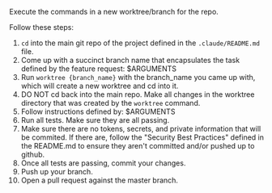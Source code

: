 Execute the commands in a new worktree/branch for the repo.

Follow these steps:

1. `cd` into the main git repo of the project defined in the `.claude/README.md` file.
2. Come up with a succinct branch name that encapsulates the task defined by the feature request: $ARGUMENTS
3. Run `worktree {branch_name}` with the branch_name you came up with, which will create a new worktree and cd into it.
4. DO NOT cd back into the main repo. Make all changes in the worktree directory that was created by the `worktree` command.
5. Follow instructions defined by: $ARGUMENTS
6. Run all tests. Make sure they are all passing.
7. Make sure there are no tokens, secrets, and private information that will be commited. If there are, follow the "Security Best Practices" defined in the README.md to ensure they aren't committed and/or pushed up to github.
8. Once all tests are passing, commit your changes.
9. Push up your branch.
10. Open a pull request against the master branch.

